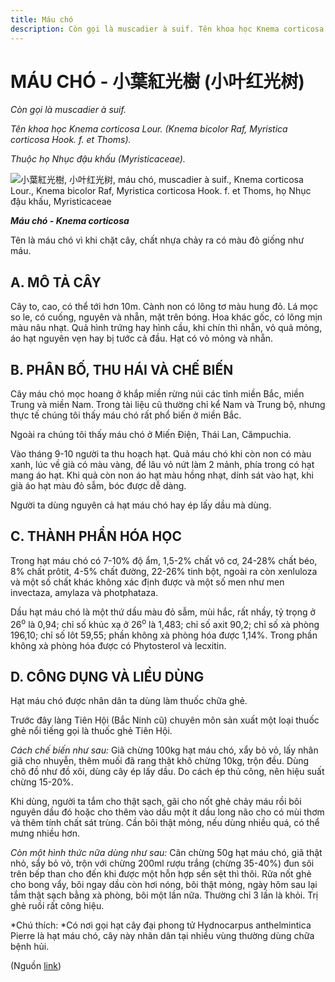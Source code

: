 ```yaml
---
title: Máu chó
description: Còn gọi là muscadier à suif. Tên khoa học Knema corticosa Lour. (Knema bicolor Raf, Myristica corticosa Hook. f. et Thoms). Thuộc họ Nhục đậu khấu (Myristicaceae). Tên là máu chó vì khi chặt cây, chất nhựa chảy ra có màu đỏ giống như máu.
---
```

# MÁU CHÓ - 小葉紅光樹 (小叶红光树)

*Còn gọi là muscadier à suif.*

*Tên khoa học Knema corticosa Lour. (Knema bicolor Raf, Myristica corticosa Hook. f. et Thoms).*

*Thuộc họ Nhục đậu khấu (Myristicaceae).*

![小葉紅光樹, 小叶红光树, máu chó, muscadier à suif., Knema corticosa Lour., Knema bicolor Raf, Myristica corticosa Hook. f. et Thoms, họ Nhục đậu khấu, Myristicaceae](/imgs/do-tat-loi/ctvvtvn/mau-cho.jpg)

***Máu chó - Knema corticosa***

Tên là máu chó vì khi chặt cây, chất nhựa chảy ra có màu đỏ giống như máu.

## A. MÔ TẢ CÂY

Cây to, cao, có thể tới hơn 10m. Cành non có lông tơ màu hung đỏ. Lá mọc so le, có cuống, nguyên và nhẵn, mặt trên bóng. Hoa khác gốc, có lông mịn màu nâu nhạt. Quả hình trứng hay hình cầu, khi chín thì nhẵn, vỏ quả mỏng, áo hạt nguyên vẹn hay bị tước cả đầu. Hạt có vỏ mỏng và nhẵn.

## B. PHÂN BỐ, THU HÁI VÀ CHẾ BIẾN

Cây máu chó mọc hoang ở khắp miền rừng núi các tỉnh miền Bắc, miền Trung và miền Nam. Trong tài liệu cũ thường chỉ kể Nam và Trung bộ, nhưng thực tế chúng tôi thấy máu chó rất phổ biến ở miền Bắc.

Ngoài ra chúng tôi thấy máu chó ở Miến Điện, Thái Lan, Cămpuchia.

Vào tháng 9-10 người ta thu hoạch hạt. Quả máu chó khi còn non có màu xanh, lúc về già có màu vàng, để lâu vỏ nứt làm 2 mảnh, phía trong có hạt mang áo hạt. Khi quả còn non áo hạt màu hồng nhạt, dính sát vào hạt, khi già áo hạt màu đỏ sẫm, bóc được dễ dàng.

Người ta dùng nguyên cả hạt máu chó hay ép lấy dầu mà dùng.

## C. THÀNH PHẦN HÓA HỌC

Trong hạt máu chó có 7-10% độ ẩm, 1,5-2% chất vô cơ, 24-28% chất béo, 8% chất prôtit, 4-5% chất đường, 22-26% tinh bột, ngoài ra còn xenluloza và một số chất khác không xác định được và một số men như men invectaza, amylaza và photphataza.

Dầu hạt máu chó là một thứ dầu màu đỏ sẫm, mùi hắc, rất nhầy, tỷ trọng ở 26<sup>o</sup> là 0,94; chỉ số khúc xạ ở 26<sup>o</sup> là 1,483; chỉ số axit 90,2; chỉ số xà phòng 196,10; chỉ số Iôt 59,55; phần không xà phòng hóa được 1,14%. Trong phần không xà phòng hóa được có Phytosterol và lecxitin.

## D. CÔNG DỤNG VÀ LIỀU DÙNG

Hạt máu chó được nhân dân ta dùng làm thuốc chữa ghẻ.

Trước đây làng Tiên Hội (Bắc Ninh cũ) chuyên môn sản xuất một loại thuốc ghẻ nổi tiếng gọi là thuốc ghẻ Tiên Hội.

*Cách chế biến như sau:* Giã chừng 100kg hạt máu chó, xẩy bỏ vỏ, lấy nhân giã cho nhuyễn, thêm muối đã rang thật khô chừng 10kg, trộn đều. Dùng chõ đồ như đồ xôi, dùng cây ép lấy dầu. Do cách ép thủ công, nên hiệu suất chừng 15-20%.

Khi dùng, người ta tắm cho thật sạch, gãi cho nốt ghẻ chảy máu rồi bôi nguyên dầu đó hoặc cho thêm vào dầu một ít dầu long não cho có mùi thơm và thêm tính chất sát trùng. Cần bôi thật mỏng, nếu dùng nhiều quá, có thể mưng nhiều hơn.

*Còn một hình thức nữa dùng như sau:* Cân chừng 50g hạt máu chó, giã thật nhỏ, sẩy bỏ vỏ, trộn với chừng 200ml rượu trắng (chừng 35-40%) đun sôi trên bếp than cho đến khi được một hỗn hợp sền sệt thì thôi. Rửa nốt ghẻ cho bong vẩy, bôi ngay dầu còn hơi nóng, bôi thật mỏng, ngày hôm sau lại tắm thật sạch bằng xà phòng, bôi một lần nữa. Thường chỉ 3 lần là khỏi. Trị ghẻ ruồi rất công hiệu.

*Chú thích: *Có nơi gọi hạt cây đại phong tử Hydnocarpus anthelmintica Pierre là hạt máu chó, cây này nhân dân tại nhiều vùng thường dùng chữa bệnh hủi.

(Nguồn <a href="http://www.thuocvuonnha.com/nhung-cay-thuoc-va-vi-thuoc-viet-nam/ket-qua-tra-cuu/mau-cho" target="_blank">link</a>)
